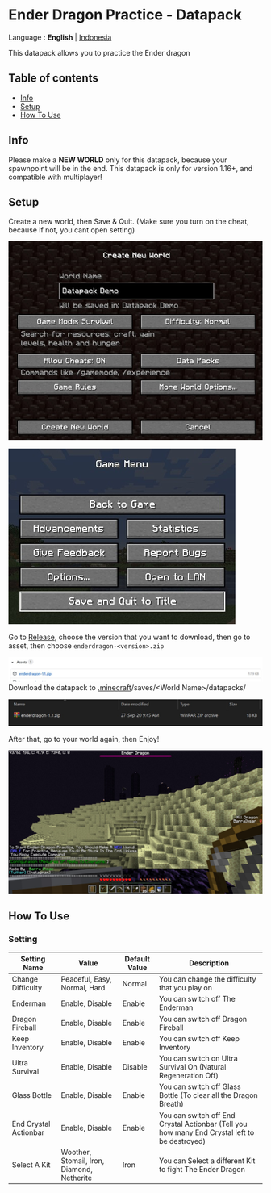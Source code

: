 # Ender Dragon Practice - Datapack

Language : **English** | [Indonesia](README-id.md "Indonesia")

This datapack allows you to practice the Ender dragon

## Table of contents

-   [Info](#info)
-   [Setup](#setup)
-   [How To Use](#how-to-use)

## Info

Please make a **NEW WORLD** only for this datapack, because your spawnpoint will be in the end. This datapack is only for version 1.16+, and compatible with multiplayer!

## Setup

Create a new world, then Save & Quit. (Make sure you turn on the cheat, because if not, you cant open setting)

![Create New World](image/createNewWorld.jpg)

![Save & Quit](image/saveAndQuit.jpg)

Go to [Release](https://github.com/barraIhsan/enderdragon/releases/ "Go to Release"), choose the version that you want to download, then go to asset, then choose `enderdragon-<version>.zip`

![Asset Download File](image/assetDownload.jpg)
Download the datapack to [.minecraft](https://minecraft.gamepedia.com/.minecraft "Locate your .minecraft folder")/saves/\<World Name>\/datapacks/

![Datapack Installed](image/datapackInstalled.jpg)

After that, go to your world again, then Enjoy!

![Play Screen](image/playScreen.jpg)

## How To Use

### Setting

| Setting Name          | Value                                      | Default Value | Description                                                                                   |
| --------------------- | ------------------------------------------ | ------------- | --------------------------------------------------------------------------------------------- |
| Change Difficulty     | Peaceful, Easy, Normal, Hard               | Normal        | You can change the difficulty that you play on                                                |
| Enderman              | Enable, Disable                            | Enable        | You can switch off The Enderman                                                               |
| Dragon Fireball       | Enable, Disable                            | Enable        | You can switch off Dragon Fireball                                                            |
| Keep Inventory        | Enable, Disable                            | Enable        | You can switch off Keep Inventory                                                             |
| Ultra Survival        | Enable, Disable                            | Disable       | You can switch on Ultra Survival On (Natural Regeneration Off)                                |
| Glass Bottle          | Enable, Disable                            | Enable        | You can switch off Glass Bottle (To clear all the Dragon Breath)                              |
| End Crystal Actionbar | Enable, Disable                            | Enable        | You can switch off End Crystal Actionbar (Tell you how many End Crystal left to be destroyed) |
| Select A Kit          | Woother, Stomail, Iron, Diamond, Netherite | Iron          | You can Select a different Kit to fight The Ender Dragon                                      |
